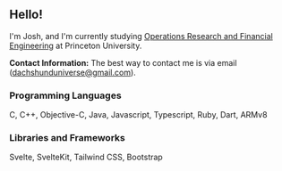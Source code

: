 ## Hello!
I'm Josh, and I'm currently studying [Operations Research and Financial Engineering](https://orfe.princeton.edu/) at Princeton University. 

**Contact Information:** The best way to contact me is via email (dachshunduniverse@gmail.com). 

### Programming Languages
C, C++, Objective-C, Java, Javascript, Typescript, Ruby, Dart, ARMv8

### Libraries and Frameworks
Svelte, SvelteKit, Tailwind CSS, Bootstrap
